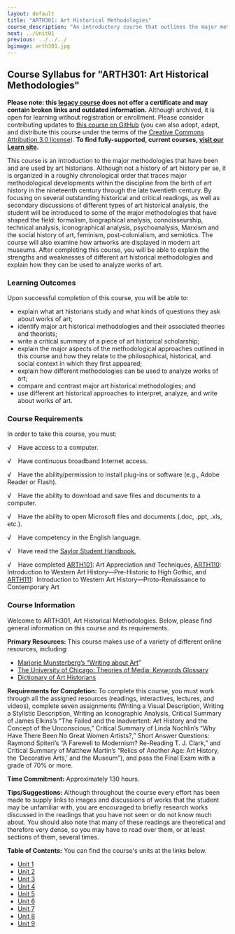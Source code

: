 ```yaml
---
layout: default
title: "ARTH301: Art Historical Methodologies"
course_description: "An introductory course that outlines the major methodologies used by art historians and traces the major methodological developments within the discipline from the late nineteenth century through the late twentieth century."
next: ../Unit01
previous: ../../../
bgimage: arth301.jpg
---
```

Course Syllabus for "ARTH301: Art Historical Methodologies"
-----------------------------------------------------------

**Please note: this [legacy course](https://sayloracademy.zendesk.com/hc/en-us/articles/206089967) does not offer a certificate and may contain 
broken links and outdated information.** Although archived, it is open 
for learning without registration or enrollment. Please consider contributing 
updates to [this course on GitHub](https://github.com/saylordotorg/course_arth301) 
(you can also adopt, adapt, and distribute this course under the terms of 
the [Creative Commons Attribution 3.0 license](http://creativecommons.org/licenses/by/3.0/)). **To find fully-supported, current courses, [visit our 
Learn site](https://learn.saylor.org).**

This course is an introduction to the major methodologies that have been
and are used by art historians. Although not a history of art history
per se, it is organized in a roughly chronological order that traces
major methodological developments within the discipline from the birth
of art history in the nineteenth century through the late twentieth
century. By focusing on several outstanding historical and critical
readings, as well as secondary discussions of different types of art
historical analysis, the student will be introduced to some of the major
methodologies that have shaped the field: formalism, biographical
analysis, connoisseurship, technical analysis, iconographical analysis,
psychoanalysis, Marxism and the social history of art, feminism,
post-colonialism, and semiotics. The course will also examine how
artworks are displayed in modern art museums. After completing this
course, you will be able to explain the strengths and weaknesses of
different art historical methodologies and explain how they can be used
to analyze works of art.

### Learning Outcomes

Upon successful completion of this course, you will be able to:

-   explain what art historians study and what kinds of questions they
    ask about works of art;
-   identify major art historical methodologies and their associated
    theories and theorists;
-   write a critical summary of a piece of art historical scholarship;
-   explain the major aspects of the methodological approaches outlined
    in this course and how they relate to the philosophical, historical,
    and social context in which they first appeared;
-   explain how different methodologies can be used to analyze works of
    art;
-   compare and contrast major art historical methodologies; and 
-   use different art historical approaches to interpret, analyze, and
    write about works of art.

### Course Requirements

In order to take this course, you must:  
  
 √    Have access to a computer.  
  
 √    Have continuous broadband Internet access.  
  
 √    Have the ability/permission to install plug-ins or software (e.g.,
Adobe Reader or Flash).  
  
 √    Have the ability to download and save files and documents to a
computer.  
  
 √    Have the ability to open Microsoft files and documents (.doc,
.ppt, .xls, etc.).  
  
 √    Have competency in the English language.

√    Have read the [Saylor Student
Handbook.](http://www.saylor.org/site/wp-content/uploads/2012/05/Saylor-StudentHandbook.pdf)

√    Have completed [ARTH101](http://www.saylor.org/courses/arth101/):
Art Appreciation and Techniques,
[ARTH110](http://www.saylor.org/arth110): Introduction to Western Art
History—Pre-Historic to High Gothic, and
[ARTH111](http://www.saylor.org/courses/arth111/):  Introduction to
Western Art History—Proto-Renaissance to Contemporary Art

### Course Information

Welcome to ARTH301, Art Historical Methodologies. Below, please find
general information on this course and its requirements.

**Primary Resources:** This course makes use of a variety of different
online resources, including:

-   [Marjorie Munsterberg’s “Writing about
    Art](http://www.writingaboutart.org/index.html)”
-   [The University of Chicago: Theories of Media: Keywords
    Glossary](http://csmt.uchicago.edu/glossary2004/navigation.htm)
-   [Dictionary of Art
    Historians](http://www.dictionaryofarthistorians.org/index.htm)

**Requirements for Completion:** To complete this course, you must work
through all the assigned resources (readings, interactives, lectures,
and videos), complete seven assignments (Writing a Visual Description,
Writing a Stylistic Description, Writing an Iconographic Analysis,
Critical Summary of James Elkins’s “The Failed and the Inadvertent: Art
History and the Concept of the Unconscious,” Critical Summary of Linda
Nochlin’s “Why Have There Been No Great Women Artists?,” Short Answer
Questions: Raymond Spiteri’s “A Farewell to Modernism? Re-Reading T. J.
Clark,” and Critical Summary of Matthew Martin’s “Relics of Another Age:
Art History, the ‘Decorative Arts,’ and the Museum”), and pass the Final
Exam with a grade of 70% or more.

**Time Commitment:** Approximately 130 hours.

**Tips/Suggestions:** Although throughout the course every effort has
been made to supply links to images and discussions of works that the
student may be unfamiliar with, you are encouraged to briefly research
works discussed in the readings that you have not seen or do not know
much about. You should also note that many of these readings are
theoretical and therefore very dense, so you may have to read over them,
or at least sections of them, several times.

**Table of Contents:** You can find the course's units at the links below.

- [Unit 1](https://legacy.saylor.org/arth301/Unit01/)
- [Unit 2](https://legacy.saylor.org/arth301/Unit02/)
- [Unit 3](https://legacy.saylor.org/arth301/Unit03/)
- [Unit 4](https://legacy.saylor.org/arth301/Unit04/)
- [Unit 5](https://legacy.saylor.org/arth301/Unit05/)
- [Unit 6](https://legacy.saylor.org/arth301/Unit06/)
- [Unit 7](https://legacy.saylor.org/arth301/Unit07/)
- [Unit 8](https://legacy.saylor.org/arth301/Unit08/)
- [Unit 9](https://legacy.saylor.org/arth301/Unit09/)

